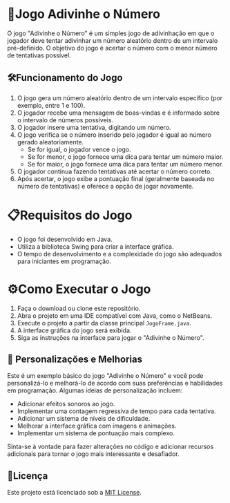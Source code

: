 # 🚀Jogo Adivinhe o Número

O jogo "Adivinhe o Número" é um simples jogo de adivinhação em que o jogador deve tentar adivinhar um número aleatório dentro de um intervalo pré-definido. O objetivo do jogo é acertar o número com o menor número de tentativas possível.

## 🛠️Funcionamento do Jogo

1. O jogo gera um número aleatório dentro de um intervalo específico (por exemplo, entre 1 e 100).
2. O jogador recebe uma mensagem de boas-vindas e é informado sobre o intervalo de números possíveis.
3. O jogador insere uma tentativa, digitando um número.
4. O jogo verifica se o número inserido pelo jogador é igual ao número gerado aleatoriamente.
   - Se for igual, o jogador vence o jogo.
   - Se for menor, o jogo fornece uma dica para tentar um número maior.
   - Se for maior, o jogo fornece uma dica para tentar um número menor.
5. O jogador continua fazendo tentativas até acertar o número correto.
6. Após acertar, o jogo exibe a pontuação final (geralmente baseada no número de tentativas) e oferece a opção de jogar novamente.

# 📋Requisitos do Jogo

- O jogo foi desenvolvido em Java.
- Utiliza a biblioteca Swing para criar a interface gráfica.
- O tempo de desenvolvimento e a complexidade do jogo são adequados para iniciantes em programação.

 # ⚙️Como Executar o Jogo

1. Faça o download ou clone este repositório.
2. Abra o projeto em uma IDE compatível com Java, como o NetBeans.
3. Execute o projeto a partir da classe principal `JogoFrame.java`.
4. A interface gráfica do jogo será exibida.
5. Siga as instruções na interface para jogar o "Adivinhe o Número".

## 🔧 Personalizações e Melhorias

Este é um exemplo básico do jogo "Adivinhe o Número" e você pode personalizá-lo e melhorá-lo de acordo com suas preferências e habilidades em programação. Algumas ideias de personalização incluem:

- Adicionar efeitos sonoros ao jogo.
- Implementar uma contagem regressiva de tempo para cada tentativa.
- Adicionar um sistema de níveis de dificuldade.
- Melhorar a interface gráfica com imagens e animações.
- Implementar um sistema de pontuação mais complexo.

Sinta-se à vontade para fazer alterações no código e adicionar recursos adicionais para tornar o jogo mais interessante e desafiador.

## 📄Licença

Este projeto está licenciado sob a [MIT License](LICENSE).
